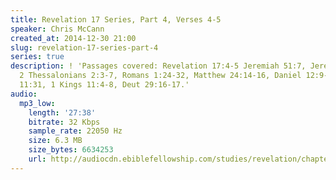 ```yaml
---
title: Revelation 17 Series, Part 4, Verses 4-5
speaker: Chris McCann
created_at: 2014-12-30 21:00
slug: revelation-17-series-part-4
series: true
description: ! 'Passages covered: Revelation 17:4-5 Jeremiah 51:7, Jeremiah 50:38,
  2 Thessalonians 2:3-7, Romans 1:24-32, Matthew 24:14-16, Daniel 12:9-11, Daniel
  11:31, 1 Kings 11:4-8, Deut 29:16-17.'
audio:
  mp3_low:
    length: '27:38'
    bitrate: 32 Kbps
    sample_rate: 22050 Hz
    size: 6.3 MB
    size_bytes: 6634253
    url: http://audiocdn.ebiblefellowship.com/studies/revelation/chapter-17/2014.12.30_McCann_-_Revelation_17_Series_Part_4.mp3
---
```

